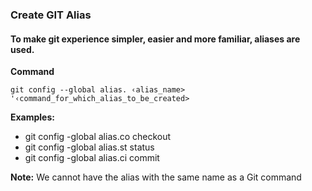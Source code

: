 ### Create GIT Alias
#### To make git experience simpler, easier and more familiar, aliases are used.

**Command**
```
git config --global alias. ‹alias_name> '‹command_for_which_alias_to_be_created>
```

**Examples:**
* git config -global alias.co checkout
* git config -global alias.st status
* git config -global alias.ci commit

**Note:**
We cannot have the alias with the same name as a Git command